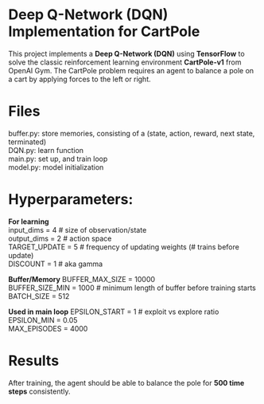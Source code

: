 # Deep Q-Network (DQN) Implementation for CartPole

This project implements a **Deep Q-Network (DQN)** using **TensorFlow** to solve the classic reinforcement learning environment **CartPole-v1** from OpenAI Gym.
The CartPole problem requires an agent to balance a pole on a cart by applying forces to the left or right.

# Files
buffer.py: store memories, consisting of a (state, action, reward, next state, terminated)  
DQN.py: learn function  
main.py: set up, and train loop  
model.py: model initialization

# Hyperparameters:
**For learning**  
input_dims = 4 # size of observation/state  
output_dims = 2 # action space  
TARGET_UPDATE = 5 # frequency of updating weights (# trains before update)  
DISCOUNT = 1 # aka gamma

**Buffer/Memory**
BUFFER_MAX_SIZE = 10000  
BUFFER_SIZE_MIN = 1000 # minimum length of buffer before training starts  
BATCH_SIZE = 512

**Used in main loop**
EPSILON_START = 1 # exploit vs explore ratio  
EPSILON_MIN = 0.05  
MAX_EPISODES = 4000

# Results
After training, the agent should be able to balance the pole for **500 time steps** consistently.
